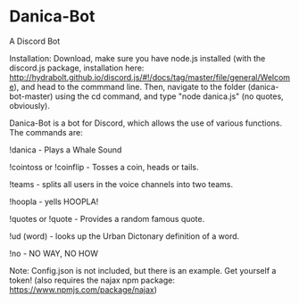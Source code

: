 # Danica-Bot

A Discord Bot

Installation: Download, make sure you have node.js installed (with the discord.js package, installation here: http://hydrabolt.github.io/discord.js/#!/docs/tag/master/file/general/Welcome), and head to the commmand line. Then, navigate to the folder (danica-bot-master) using the cd command, and type "node danica.js" (no quotes, obviously).

Danica-Bot is a bot for Discord, which allows the use of various functions. The commands are:

!danica - Plays a Whale Sound

!cointoss or !coinflip - Tosses a coin, heads or tails.

!teams - splits all users in the voice channels into two teams.

!hoopla - yells HOOPLA!

!quotes or !quote - Provides a random famous quote.

!ud (word) - looks up the Urban Dictonary definition of a word.

!no - NO WAY, NO HOW

Note: Config.json is not included, but there is an example. Get yourself a token!
(also requires the najax npm package: https://www.npmjs.com/package/najax)
